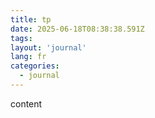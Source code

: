 ```yaml
---
title: tp
date: 2025-06-18T08:38:38.591Z
tags:
layout: 'journal'
lang: fr
categories: 
  - journal
---
```

content 